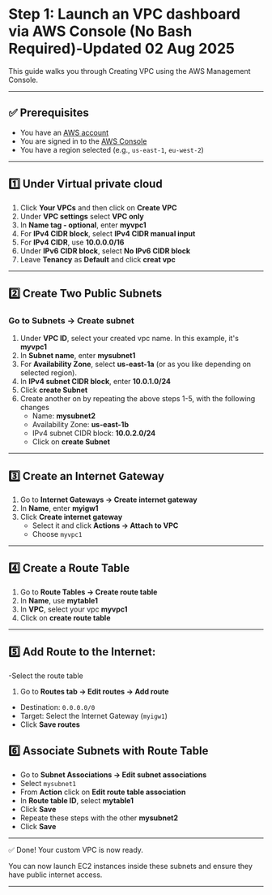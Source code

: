 # Step 1: Launch an VPC dashboard via AWS Console (No Bash Required)-Updated 02 Aug 2025

This guide walks you through Creating VPC using the AWS Management Console.

---

## ✅ Prerequisites

- You have an [AWS account](https://aws.amazon.com/)
- You are signed in to the [AWS Console](https://console.aws.amazon.com/)
- You have a region selected (e.g., `us-east-1`, `eu-west-2`)

---
## 1️⃣ Under **Virtual private cloud**
1. Click **Your VPCs** and then click on **Create VPC**
2. Under **VPC settings** select **VPC only**
3. In **Name tag - optional**, enter **myvpc1**
4. For **IPv4 CIDR block**, select **IPv4 CIDR manual input**
5. For **IPv4 CIDR**, use **10.0.0.0/16**
6. Under **IPv6 CIDR block**, select **No IPv6 CIDR block**
7. Leave **Tenancy** as **Default** and click **creat vpc**


---
## 2️⃣ Create Two Public Subnets
### Go to **Subnets → Create subnet**
1. Under **VPC ID**, select your created vpc name. In this example, it's **myvpc1**
2. In **Subnet name**, enter **mysubnet1**
3. For **Availability Zone**, select **us-east-1a** (or as you like depending on selected region).
4. In **IPv4 subnet CIDR block**, enter **10.0.1.0/24**
5. Click **create Subnet**
6. Create another on by repeating the above steps 1-5, with the following changes
   - Name: **mysubnet2**
   - Availability Zone: **us-east-1b**
   - IPv4 subnet CIDR block: **10.0.2.0/24**
   - Click on **create Subnet**
  



---

## 3️⃣ Create an Internet Gateway
1. Go to **Internet Gateways → Create internet gateway**
2. In **Name**, enter **myigw1**
3. Click **Create internet gateway**
   - Select it and click **Actions → Attach to VPC**
   - Choose `myvpc1`

---

## 4️⃣ Create a Route Table
1. Go to **Route Tables → Create route table**
2. In **Name**, use **mytable1**
3. In **VPC**, select your vpc **myvpc1**
4. Click on **create route table**

---

## 5️⃣ Add Route to the Internet:
-Select the route table
1. Go to **Routes tab → Edit routes → Add route**
  - Destination: `0.0.0.0/0`
  - Target: Select the Internet Gateway (`myigw1`)
- Click **Save routes**


## 6️⃣ Associate Subnets with Route Table
- Go to **Subnet Associations → Edit subnet associations**
- Select `mysubnet1`
- From **Action** click on **Edit route table association**
- In **Route table ID**, select **mytable1**
- Click **Save**
- Repeate these steps with the other **mysubnet2**
- Click **Save**

---

✅ Done! Your custom VPC is now ready.

You can now launch EC2 instances inside these subnets and ensure they have public internet access.

---





















  
